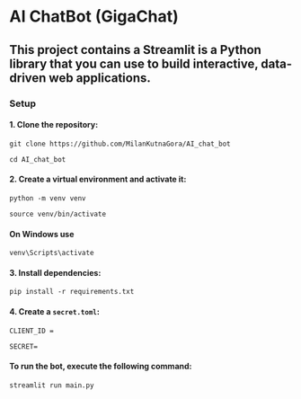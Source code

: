 # AI ChatBot (GigaChat)

## This project contains a Streamlit is a Python library that you can use to build interactive, data-driven web applications.

### Setup

#### 1. Clone the repository:

`git clone https://github.com/MilanKutnaGora/AI_chat_bot`

`cd AI_chat_bot`

#### 2. Create a virtual environment and activate it:

`python -m venv venv`

`source venv/bin/activate` 

#### On Windows use 

`venv\Scripts\activate`

#### 3. Install dependencies:

`pip install -r requirements.txt`

#### 4. Create a `secret.toml`:

`CLIENT_ID =`

`SECRET=`


#### To run the bot, execute the following command:

`streamlit run main.py`

